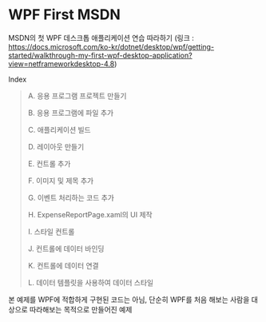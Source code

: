# WPF First MSDN

MSDN의 첫 WPF 데스크톱 애플리케이션 연습 따라하기 (링크 : https://docs.microsoft.com/ko-kr/dotnet/desktop/wpf/getting-started/walkthrough-my-first-wpf-desktop-application?view=netframeworkdesktop-4.8)



Index

> A. 응용 프로그램 프로젝트 만들기
>
> B. 응용 프로그램에 파일 추가
>
> C. 애플리케이션 빌드
>
> D. 레이아웃 만들기
>
> E. 컨트롤 추가
>
> F. 이미지 및 제목 추가 
>
> G. 이벤트 처리하는 코드 추가
>
> H. ExpenseReportPage.xaml의 UI 제작
>
> I. 스타일 컨트롤
>
> J. 컨트롤에 데이터 바인딩
>
> K. 컨트롤에 데이터 연결
>
> L. 데이터 템플릿을 사용하여 데이터 스타일



본 예제를 WPF에 적합하게 구현된 코드는 아님, 단순히 WPF를 처음 해보는 사람을 대상으로 따라해보는 목적으로 만들어진 예제